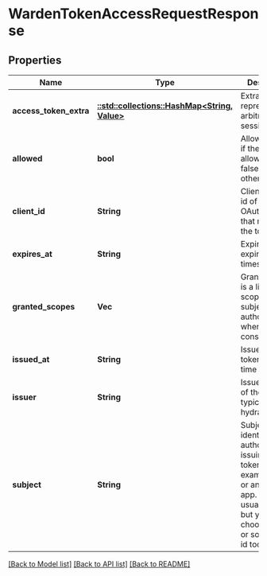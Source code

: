 # WardenTokenAccessRequestResponse

## Properties
Name | Type | Description | Notes
------------ | ------------- | ------------- | -------------
**access_token_extra** | [**::std::collections::HashMap<String, Value>**](Value.md) | Extra represents arbitrary session data. | [optional] 
**allowed** | **bool** | Allowed is true if the request is allowed and false otherwise. | [optional] 
**client_id** | **String** | ClientID is the id of the OAuth2 client that requested the token. | [optional] 
**expires_at** | **String** | ExpiresAt is the expiry timestamp. | [optional] 
**granted_scopes** | **Vec<String>** | GrantedScopes is a list of scopes that the subject authorized when asked for consent. | [optional] 
**issued_at** | **String** | IssuedAt is the token creation time stamp. | [optional] 
**issuer** | **String** | Issuer is the id of the issuer, typically an hydra instance. | [optional] 
**subject** | **String** | Subject is the identity that authorized issuing the token, for example a user or an OAuth2 app. This is usually a uuid but you can choose a urn or some other id too. | [optional] 

[[Back to Model list]](../README.md#documentation-for-models) [[Back to API list]](../README.md#documentation-for-api-endpoints) [[Back to README]](../README.md)


